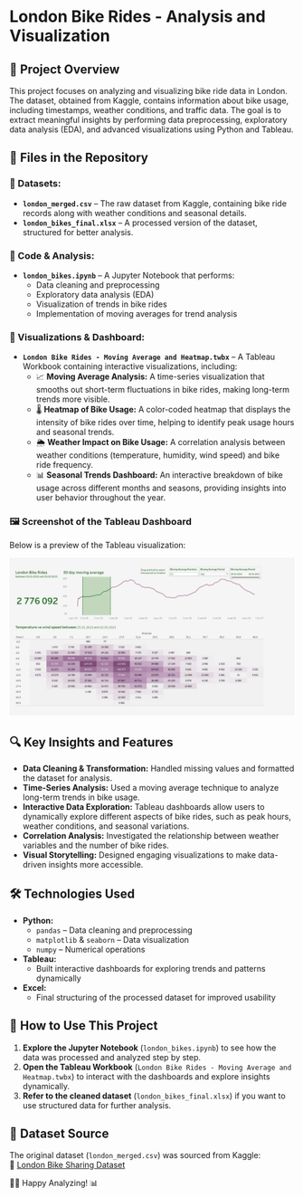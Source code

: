 # London Bike Rides - Analysis and Visualization  

## 📌 Project Overview  
This project focuses on analyzing and visualizing bike ride data in London. The dataset, obtained from Kaggle, contains information about bike usage, including timestamps, weather conditions, and traffic data. The goal is to extract meaningful insights by performing data preprocessing, exploratory data analysis (EDA), and advanced visualizations using Python and Tableau.  

## 📂 Files in the Repository  
### 🔹 Datasets:  
- **`london_merged.csv`** – The raw dataset from Kaggle, containing bike ride records along with weather conditions and seasonal details.  
- **`london_bikes_final.xlsx`** – A processed version of the dataset, structured for better analysis.  

### 🔹 Code & Analysis:  
- **`london_bikes.ipynb`** – A Jupyter Notebook that performs:  
  - Data cleaning and preprocessing  
  - Exploratory data analysis (EDA)  
  - Visualization of trends in bike rides  
  - Implementation of moving averages for trend analysis  

### 🔹 Visualizations & Dashboard:  
- **`London Bike Rides - Moving Average and Heatmap.twbx`** – A Tableau Workbook containing interactive visualizations, including:  
  - 📈 **Moving Average Analysis:** A time-series visualization that smooths out short-term fluctuations in bike rides, making long-term trends more visible.  
  - 🌡️ **Heatmap of Bike Usage:** A color-coded heatmap that displays the intensity of bike rides over time, helping to identify peak usage hours and seasonal trends.  
  - 🌦️ **Weather Impact on Bike Usage:** A correlation analysis between weather conditions (temperature, humidity, wind speed) and bike ride frequency.  
  - 📊 **Seasonal Trends Dashboard:** An interactive breakdown of bike usage across different months and seasons, providing insights into user behavior throughout the year.

### 🖼️ Screenshot of the Tableau Dashboard  
Below is a preview of the Tableau visualization:  

![Tableau Dashboard Preview](tableau-dashbord-screenshot.png)  

## 🔍 Key Insights and Features  
- **Data Cleaning & Transformation:** Handled missing values and formatted the dataset for analysis.  
- **Time-Series Analysis:** Used a moving average technique to analyze long-term trends in bike usage.  
- **Interactive Data Exploration:** Tableau dashboards allow users to dynamically explore different aspects of bike rides, such as peak hours, weather conditions, and seasonal variations.  
- **Correlation Analysis:** Investigated the relationship between weather variables and the number of bike rides.  
- **Visual Storytelling:** Designed engaging visualizations to make data-driven insights more accessible.  

## 🛠️ Technologies Used  
- **Python:**  
  - `pandas` – Data cleaning and preprocessing  
  - `matplotlib` & `seaborn` – Data visualization  
  - `numpy` – Numerical operations  
- **Tableau:**  
  - Built interactive dashboards for exploring trends and patterns dynamically  
- **Excel:**  
  - Final structuring of the processed dataset for improved usability  

## 📝 How to Use This Project  
1. **Explore the Jupyter Notebook** (`london_bikes.ipynb`) to see how the data was processed and analyzed step by step.  
2. **Open the Tableau Workbook** (`London Bike Rides - Moving Average and Heatmap.twbx`) to interact with the dashboards and explore insights dynamically.  
3. **Refer to the cleaned dataset** (`london_bikes_final.xlsx`) if you want to use structured data for further analysis.  

## 📌 Dataset Source  
The original dataset (`london_merged.csv`) was sourced from Kaggle:  
🔗 [London Bike Sharing Dataset](https://www.kaggle.com/datasets/hmavrodiev/london-bike-sharing-dataset)   


🚴‍♂️ Happy Analyzing! 📊  
